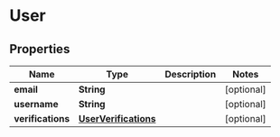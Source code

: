 # User

## Properties
Name | Type | Description | Notes
------------ | ------------- | ------------- | -------------
**email** | **String** |  |  [optional]
**username** | **String** |  |  [optional]
**verifications** | [**UserVerifications**](UserVerifications.md) |  |  [optional]
